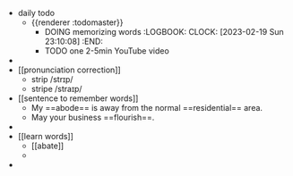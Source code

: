 - daily todo
	- {{renderer :todomaster}}
		- DOING memorizing words
		  :LOGBOOK:
		  CLOCK: [2023-02-19 Sun 23:10:08]
		  :END:
		- TODO one 2-5min YouTube video
-
- [[pronunciation correction]]
	- strip    /strɪp/
	- stripe   /straɪp/
- [[sentence to remember words]]
	- My ==abode== is away from the normal ==residential== area.
	- May your business ==flourish==.
-
- [[learn words]]
	- [[abate]]
	-
-